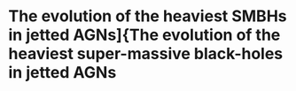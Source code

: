 # The evolution of the heaviest SMBHs in jetted AGNs]{The evolution of the heaviest super-massive black-holes in jetted AGNs
